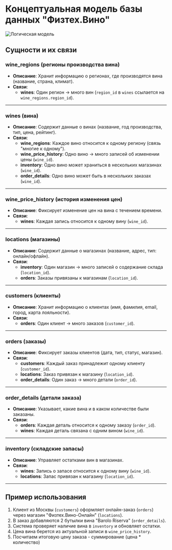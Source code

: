 # Концептуальная модель базы данных "Физтех.Вино"

![Логическая модель](docs/conceptual_model/conceptual_model.png)

## Сущности и их связи

### **wine_regions** (регионы производства вина)
- **Описание**: Хранит информацию о регионах, где производятся вина (название, страна, климат).
- **Связи**:
  - **wines**: Один регион → много вин (`region_id` в `wines` ссылается на `wine_regions.region_id`).

---

### **wines** (вина)
- **Описание**: Содержит данные о винах (название, год производства, тип, цена, рейтинг).
- **Связи**:
  - **wine_regions**: Каждое вино относится к одному региону (связь "многие к одному").
  - **wine_price_history**: Одно вино → много записей об изменении цены (`wine_id`).
  - **inventory**: Одно вино может храниться в нескольких магазинах (`wine_id`).
  - **order_details**: Одно вино может быть в нескольких заказах (`wine_id`).

---

### **wine_price_history** (история изменения цен)
- **Описание**: Фиксирует изменение цен на вина с течением времени.
- **Связи**:
  - **wines**: Каждая запись относится к одному вину (`wine_id`).

---

### **locations** (магазины)
- **Описание**: Содержит данные о магазинах (название, адрес, тип: онлайн/офлайн).
- **Связи**:
  - **inventory**: Один магазин → много записей о содержание склада (`location_id`).
  - **orders**: Заказы привязаны к магазинам (`location_id`).

---

### **customers** (клиенты)
- **Описание**: Хранит информацию о клиентах (имя, фамилия, email, город, карта лояльности).
- **Связи**:
  - **orders**: Один клиент → много заказов (`customer_id`).

---

### **orders** (заказы)
- **Описание**: Фиксирует заказы клиентов (дата, тип, статус, магазин).
- **Связи**:
  - **customers**: Каждый заказ принадлежит одному клиенту (`customer_id`).
  - **locations**: Заказ привязан к магазину (`location_id`).
  - **order_details**: Один заказ → много детали (`order_id`).

---

### **order_details** (детали заказа)
- **Описание**: Указывает, какие вина и в каком количестве были заказаны.
- **Связи**:
  - **orders**: Каждая деталь относится к одному заказу (`order_id`).
  - **wines**: Каждая деталь связана с одним вином (`wine_id`).

---

### **inventory** (складские запасы)
- **Описание**: Управляет остатками вин в магазинах.
- **Связи**:
  - **wines**: Запись о запасе относится к одному вину (`wine_id`).
  - **locations**: Запас привязан к магазину (`location_id`).

---

## Пример использования
1. Клиент из Москвы (`customers`) оформляет онлайн-заказ (`orders`) через магазин "Физтех.Вино-Онлайн" (`locations`).
2. В заказ добавляются 2 бутылки вина "Barolo Riserva" (`order_details`).
3. Система проверяет наличие вина в `inventory` и обновляет остатки.
4. Цена вина берется из актуальной записи в `wine_price_history`.
5. Посчитаем итоговую цену заказа - суммирование (цена * количество)
